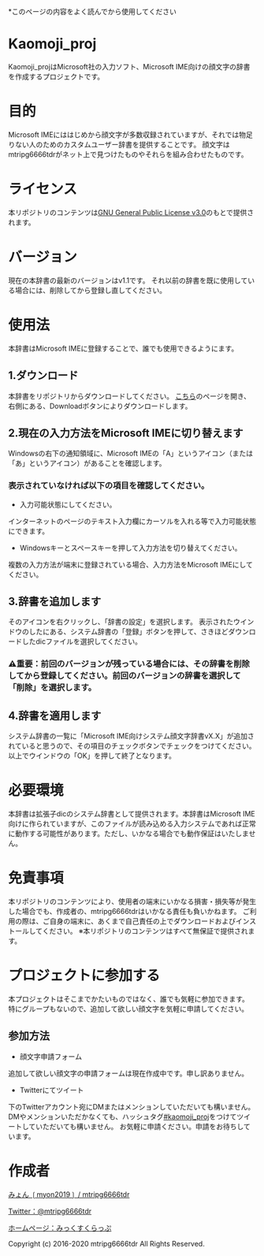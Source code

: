 *このページの内容をよく読んでから使用してください

# Kaomoji_proj
 Kaomoji_projはMicrosoft社の入力ソフト、Microsoft IME向けの顔文字の辞書を作成するプロジェクトです。
# 目的
 Microsoft IMEにははじめから顔文字が多数収録されていますが、それでは物足りない人のためのカスタムユーザー辞書を提供することです。
 顔文字はmtripg6666tdrがネット上で見つけたものやそれらを組み合わせたものです。
# ライセンス
本リポジトリのコンテンツは[GNU General Public License v3.0](LICENSE.md)のもとで提供されます。
# バージョン
現在の本辞書の最新のバージョンはv1.1です。
それ以前の辞書を既に使用している場合には、削除してから登録し直してください。
# 使用法
本辞書はMicrosoft IMEに登録することで、誰でも使用できるようにます。
## 1.ダウンロード
本辞書をリポジトリからダウンロードしてください。
[こちら](bin/kaomoji_sys_v1.1.dic)のページを開き、右側にある、Downloadボタンによりダウンロードします。
## 2.現在の入力方法をMicrosoft IMEに切り替えます
Windowsの右下の通知領域に、Microsoft IMEの「A」というアイコン（または「あ」というアイコン）があることを確認します。
### 表示されていなければ以下の項目を確認してください。
- 入力可能状態にしてください。

インターネットのページのテキスト入力欄にカーソルを入れる等で入力可能状態にできます。
- Windowsキーとスペースキーを押して入力方法を切り替えてください。

複数の入力方法が端末に登録されている場合、入力方法をMicrosoft IMEにしてください。
## 3.辞書を追加します
そのアイコンを右クリックし、「辞書の設定」を選択します。
表示されたウインドウのしたにある、システム辞書の「登録」ボタンを押して、さきほどダウンロードしたdicファイルを選択してください。
### ⚠重要：前回のバージョンが残っている場合には、その辞書を削除してから登録してください。前回のバージョンの辞書を選択して「削除」を選択します。
## 4.辞書を適用します
システム辞書の一覧に「Microsoft IME向けシステム顔文字辞書vX.X」が追加されていると思うので、その項目のチェックボタンでチェックをつけてください。
以上でウインドウの「OK」を押して終了となります。
# 必要環境
 本辞書は拡張子dicのシステム辞書として提供されます。本辞書はMicrosoft IME向けに作られていますが、このファイルが読み込める入力システムであれば正常に動作する可能性があります。ただし、いかなる場合でも動作保証はいたしません。
# 免責事項
 本リポジトリのコンテンツにより、使用者の端末にいかなる損害・損失等が発生した場合でも、作成者の、mtripg6666tdrはいかなる責任も負いかねます。
 ご利用の際は、ご自身の端末に、あくまで自己責任の上でダウンロードおよびインストールしてください。
 ※本リポジトリのコンテンツはすべて無保証で提供されます。
# プロジェクトに参加する
 本プロジェクトはそこまでかたいものではなく、誰でも気軽に参加できます。
 特にグループもないので、追加して欲しい顔文字を気軽に申請してください。
## 参加方法
- 顔文字申請フォーム

 追加して欲しい顔文字の申請フォームは現在作成中です。申し訳ありません。
- Twitterにてツイート

下のTwitterアカウント宛にDMまたはメンションしていただいても構いません。
DMやメンションいただかなくても、ハッシュタグ[#kaomoji_proj](https://twitter.com/hashtag/kaomoji_proj)をつけてツイートしていただいても構いません。
 お気軽に申請ください。申請をお待ちしています。
# 作成者
[みょん ❲myon2019❳ / mtripg6666tdr](https://github.com/mtripg6666tdr)

[Twitter：@mtripg6666tdr](https://twitter.com/mtripg6666tdr)

[ホームページ：みっくすくらっぷ](https://scrpg.tyanoyu.net/?ref=github_kaomojiproj_readme)

Copyright (c) 2016-2020 mtripg6666tdr All Rights Reserved.
